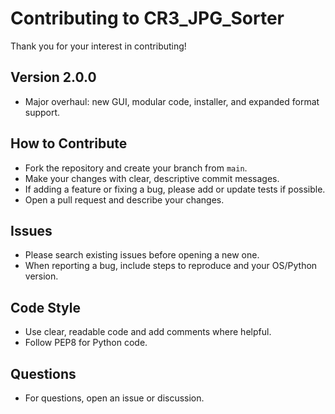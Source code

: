 # Contributing to CR3_JPG_Sorter

Thank you for your interest in contributing!

## Version 2.0.0
- Major overhaul: new GUI, modular code, installer, and expanded format support.

## How to Contribute
- Fork the repository and create your branch from `main`.
- Make your changes with clear, descriptive commit messages.
- If adding a feature or fixing a bug, please add or update tests if possible.
- Open a pull request and describe your changes.

## Issues
- Please search existing issues before opening a new one.
- When reporting a bug, include steps to reproduce and your OS/Python version.

## Code Style
- Use clear, readable code and add comments where helpful.
- Follow PEP8 for Python code.

## Questions
- For questions, open an issue or discussion.
